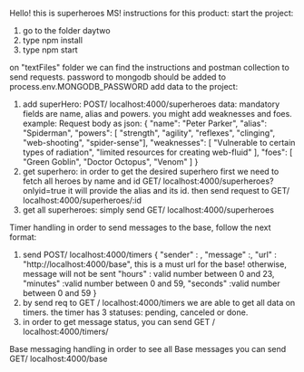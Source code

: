 Hello! this is superheroes MS!
instructions for this product:
start the project:
1) go to the folder daytwo
2) type npm install
3) type npm start

on "textFiles" folder we can find the instructions and postman collection to send requests.
password to mongodb should be added to process.env.MONGODB_PASSWORD
add data to the project:

1) add superHero:
   POST/ localhost:4000/superheroes
    data: mandatory fields are name, alias and powers. you might add weaknesses and foes.
example:
Request body as json:
   {
   "name": "Peter Parker",
   "alias": "Spiderman",
   "powers": [ "strength", "agility", "reflexes", "clinging", "web-shooting", "spider-sense"],
   "weaknesses": [ "Vulnerable to certain types of radiation", "limited resources for creating web-fluid" ],
   "foes": [ "Green Goblin", "Doctor Octopus", "Venom" ]
   }
2) get superhero:
  in order to get the desired superhero first we need to fetch all heroes by name and id
   GET/ localhost:4000/superheroes?onlyid=true
    it will provide the alias and its id. then send request to
   GET/ localhost:4000/superheroes/:id
3) get all superheroes:
 simply send GET/  localhost:4000/superheroes

Timer handling
in order to send messages to the base, follow the next format:
1) send POST/ localhost:4000/timers
{
"sender" : <Hero id>,
"message" :<message>,
"url" : "http://localhost:4000/base", this is a must url for the base! otherwise, message will not be sent
"hours" : valid number between 0 and 23,
"minutes" :valid number between 0 and 59,
"seconds" :valid number between 0 and 59
}
2) by send req to GET / localhost:4000/timers
we are able to get all data on timers. the timer has 3 statuses: pending, canceled or done.
3) in order to get message status, you can send 
GET / localhost:4000/timers/<messageID>

Base messaging handling
in order to see all Base messages you can send GET/ localhost:4000/base

